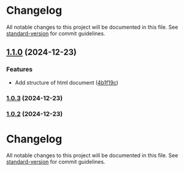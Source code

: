 # Changelog

All notable changes to this project will be documented in this file. See [standard-version](https://github.com/conventional-changelog/standard-version) for commit guidelines.

## [1.1.0](https://github.com/wakabibrian/HTML-and-CSS-Course/compare/v1.0.3...v1.1.0) (2024-12-23)


### Features

* Add structure of html document ([4b1f19c](https://github.com/wakabibrian/HTML-and-CSS-Course/commit/4b1f19c8fae4ba626c847f660f420f9eeae3e19b))

### [1.0.3](https://github.com/wakabibrian/HTML-and-CSS-Course/compare/v1.0.2...v1.0.3) (2024-12-23)

### [1.0.2](https://github.com/wakabibrian/HTML-and-CSS-Course/compare/v1.0.1...v1.0.2) (2024-12-23)

# Changelog

All notable changes to this project will be documented in this file. See [standard-version](https://github.com/conventional-changelog/standard-version) for commit guidelines.
